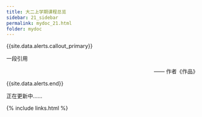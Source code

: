 ```yaml
---
title: 大二上学期课程总览
sidebar: 21_sidebar
permalink: mydoc_21.html
folder: mydoc
---
```


{{site.data.alerts.callout_primary}}
<p>一段引用</p>
<p align="right">—— 作者《作品》</p>
{{site.data.alerts.end}}

正在更新中......

{% include links.html %}